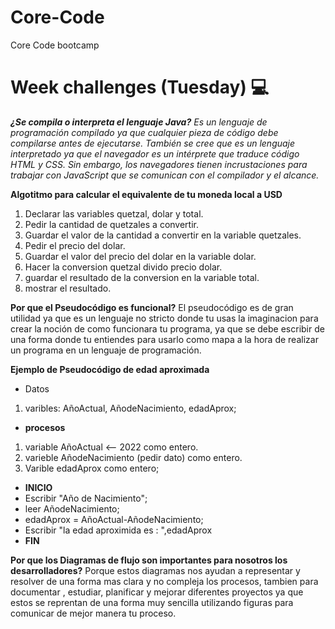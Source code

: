 # Core-Code
Core Code bootcamp
# Week challenges (Tuesday) 💻
_**¿Se compila o interpreta el lenguaje Java?** Es un lenguaje de programación compilado ya que cualquier pieza de código debe compilarse antes de ejecutarse. También se cree que es un lenguaje interpretado ya que el navegador es un intérprete que traduce código HTML y CSS. Sin embargo, los navegadores tienen incrustaciones para trabajar con JavaScript que se comunican con el compilador y el alcance._

**Algotitmo para calcular el equivalente de tu moneda local a USD**
1. Declarar las variables quetzal, dolar y total.
2. Pedir la cantidad de quetzales a convertir.
3. Guardar el valor de la cantidad a convertir en la variable quetzales.
4. Pedir el precio del dolar.
5. Guardar el valor del precio del dolar en la variable dolar.
6. Hacer la conversion quetzal divido precio dolar.
7. guardar el resultado de la conversion en la variable total.
8. mostrar el resultado.

**Por que el Pseudocódigo es funcional?**
El pseudocódigo es de gran utilidad ya que es un lenguaje no stricto donde tu usas la imaginacion para crear la noción de como funcionara tu programa, ya que se debe escribir de una forma donde tu entiendes para usarlo como mapa a la hora de realizar un programa en un lenguaje de programación.

**Ejemplo de Pseudocódigo de edad aproximada**
- Datos
 1. varibles: AñoActual, AñodeNacimiento, edadAprox;
- **procesos**
 1. variable AñoActual <-- 2022 como entero.
 2. varieble AñodeNacimiento (pedir dato) como entero.
 3. Varible edadAprox como entero;
  - **INICIO** 
  - Escribir "Año de Nacimiento";
  - leer AñodeNacimiento;
  - edadAprox = AñoActual-AñodeNacimiento;
  - Escribir "la edad aproximida es : ",edadAprox
  - **FIN**
  
 **Por que los Diagramas de flujo son importantes para nosotros los desarrolladores?**
Porque estos diagramas nos ayudan a representar y resolver de una forma mas clara y no compleja los procesos, tambien para documentar , estudiar, planificar y mejorar diferentes proyectos ya que estos se reprentan de una forma muy sencilla utilizando figuras para comunicar de mejor manera tu proceso.
 
 


